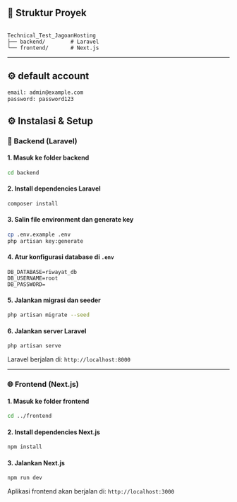## 📁 Struktur Proyek

```

Technical_Test_JagoanHosting
├── backend/        # Laravel
└── frontend/       # Next.js

````

---
## ⚙️ default account

```bash
email: admin@example.com
password: password123
```
## ⚙️ Instalasi & Setup

### 🔧 Backend (Laravel)

#### 1. Masuk ke folder backend

```bash
cd backend
````

#### 2. Install dependencies Laravel

```bash
composer install
```

#### 3. Salin file environment dan generate key

```bash
cp .env.example .env
php artisan key:generate
```

#### 4. Atur konfigurasi database di `.env`

```env
DB_DATABASE=riwayat_db
DB_USERNAME=root
DB_PASSWORD=
```

#### 5. Jalankan migrasi dan seeder

```bash
php artisan migrate --seed
```


#### 6. Jalankan server Laravel

```bash
php artisan serve
```

Laravel berjalan di:
`http://localhost:8000`

---

### 🌐 Frontend (Next.js)

#### 1. Masuk ke folder frontend

```bash
cd ../frontend
```

#### 2. Install dependencies Next.js

```bash
npm install
```


#### 3. Jalankan Next.js

```bash
npm run dev
```

Aplikasi frontend akan berjalan di:
`http://localhost:3000`

